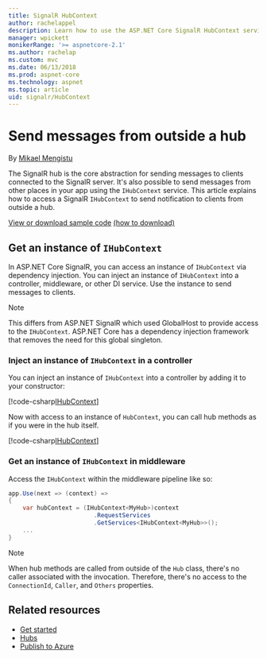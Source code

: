 ```yaml
---
title: SignalR HubContext
author: rachelappel
description: Learn how to use the ASP.NET Core SignalR HubContext service for sending notifications to clients from outside a hub.
manager: wpickett
monikerRange: '>= aspnetcore-2.1'
ms.author: rachelap
ms.custom: mvc
ms.date: 06/13/2018
ms.prod: aspnet-core
ms.technology: aspnet
ms.topic: article
uid: signalr/HubContext
---
```

# Send messages from outside a hub

By [Mikael Mengistu](https://github.com/mikaelm12)


The SignalR hub is the core abstraction for sending messages to clients connected to the SignalR server. It's also possible to send messages from other places in your app using the `IHubContext` service. This article explains how to access a SignalR `IHubContext` to send notification to clients from outside a hub.

[View or download sample code](https://github.com/aspnet/Docs/tree/master/aspnetcore/signalr/hubcontext/sample/) [(how to download)](xref:tutorials/index#how-to-download-a-sample)

## Get an instance of `IHubContext`

In ASP.NET Core SignalR, you can access an instance of `IHubContext` via dependency injection. You can inject an instance of `IHubContext` into a controller, middleware, or other DI service. Use the instance to send messages to clients.

> [!NOTE]
> This differs from ASP.NET SignalR which used GlobalHost to provide access to the `IHubContext`. ASP.NET Core has a dependency injection framework that removes the need for this global singleton.

### Inject an instance of `IHubContext` in a controller

You can inject an instance of `IHubContext` into a controller by adding it to your constructor:

[!code-csharp[IHubContext](hubcontext/sample/Controllers/HomeController.cs?range=12-19)]

Now with access to an instance of `HubContext`, you can call hub methods as if you were in the hub itself.

[!code-csharp[IHubContext](hubcontext/sample/Controllers/HomeController.cs?range=21-25)]

### Get an instance of `IHubContext` in middleware

Access the `IHubContext` within the middleware pipeline like so:

```csharp
app.Use(next => (context) =>
{
    var hubContext = (IHubContext<MyHub>)context
                        .RequestServices
                        .GetServices<IHubContext<MyHub>>();
    ...
}
```

> [!NOTE]
> When hub methods are called from outside of the `Hub` class, there's no caller associated with the invocation. Therefore, there's no access to the `ConnectionId`, `Caller`, and `Others` properties.

## Related resources

* [Get started](xref:signalr/get-started)
* [Hubs](xref:signalr/hubs)
* [Publish to Azure](xref:signalr/publish-to-azure-web-app)